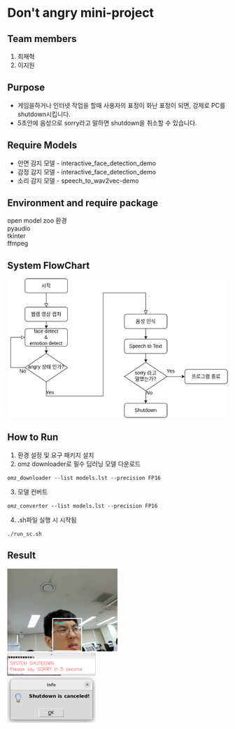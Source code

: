 # Don't angry mini-project
## Team members
1. 최재혁
2. 이지원
## Purpose
- 게임을하거나 인터넷 작업을 할때 사용자의 표정이 화난 표정이 되면, 강제로 PC를 shutdown시킵니다. <br/>
- 5초안에 음성으로 sorry라고 말하면 shutdown을 취소할 수 있습니다.

## Require Models
- 안면 감지 모델 - interactive_face_detection_demo<br/>
- 감정 감지 모델 - interactive_face_detection_demo<br/>
- 소리 감지 모델 - speech_to_wav2vec-demo<br/>

## Environment and require package
open model zoo 환경<br/>
pyaudio<br/>
tkinter<br/>
ffmpeg<br/>

## System FlowChart
![poster](./flowchart.png)

## How to Run
1. 환경 설정 및 요구 패키지 설치
2. omz downloader로 필수 딥러닝 모델 다운로드
```
omz_downloader --list models.lst --precision FP16
```
3. 모델 컨버트
```
omz_converter --list models.lst --precision FP16
```
4. .sh파일 실행 시 시작됨
```
./run_sc.sh
```

## Result
<img src="angry.png" alt="poster" width="50%"><br/>
<img src="sound.png" alt="poster" width="40%"><br/>
<img src="cancel.png" alt="poster" width="40%">

